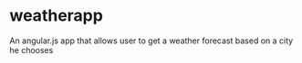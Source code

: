# weatherapp
An angular.js app that allows user to get a weather forecast based on a city he chooses
